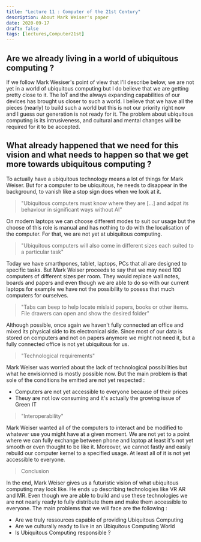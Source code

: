 ```yaml
---
title: "Lecture 11 : Computer of the 21st Century"
description: About Mark Weiser's paper
date: 2020-09-17
draft: false
tags: [lectures,Computer21st]
---
```


## Are we already living in a world of ubiquitous computing ?

If we follow Mark Wesiser's point of view that I'll describe below, we are not yet in a world of ubiquitous computing but I do believe that we are getting pretty close to it. The IoT and the always expanding capabilities of our devices has brought us closer to such a world. I believe that we have all the pieces (nearly) to build such a world but this is not our priority right now and I guess our generation is not ready for it.
The problem about ubiquitous computing is its intrusiveness, and cultural and mental changes will be required for it to be accepted.

## What already happened that we need for this vision and what needs to happen so that we get more towards ubiquitous computing ?

To actually have a ubiquitous technology means a lot of things for Mark Weiser. But for a computer to be ubiquitous, he needs to disappear in the background, to vanish like a stop sign does when we look at it.
   
>"Ubiquitous computers must know where they are [...] and adpat its behaviour in significant ways without AI"

On modern laptops we can choose different modes to suit our usage but the choose of this role is manual and has nothing to do with the localisation of the computer. For that, we are not yet at ubiquitous computing.
   

>"Ubiquitous computers will also come in different sizes each suited to a particular task"

Today we have smarthpones, tablet, laptops, PCs that all are designed to specific tasks. But Mark Weiser proceeds to say that we may need 100 computers of different sizes per room. They would replace wall notes, boards and papers and even though we are able to do so with our current laptops for example we have not the possibility to posess that much computers for ourselves.

>"Tabs can beep to help locate mislaid papers, books or other items. File drawers can open and show the desired folder"

Although possible, once again we haven't fully connected an office and mixed its physical side to its electronical side. Since most of our data is stored on computers and not on papers anymore we might not need it, but a fully connected office is not yet ubiquitous for us.

>"Technological requirements"

Mark Weiser was worried about the lack of technological possibilities but what he envisionned is mostly possible now. But the main problem is that sole of the conditions he emitted are not yet respected : 
- Computers are not yet accessible to everyone because of their prices 
- Theuy are not low consuming and it's actually the growing issue of Green IT

>"Interoperability"

Mark Weiser wanted all of the computers to interact and be modified to whatever use you might have at a given moment. We are not yet to a point where we can fully exchange between phone and laptop at least it's not yet smooth or even thought to be like it. Moreover, we cannot fastly and easily rebuild our computer kernel to a specified usage. At least all of it is not yet accessible to everyone.

>Conclusion

In the end, Mark Weiser gives us a futuristic vision of what ubiquitous computing may look like. He ends up describing technologies like VR AR and MR. Even though we are able to build and use these technologies we are not nearly ready to fully distribute them and make them accessible to everyone. The main problems that we will face are the following : 

- Are we truly ressources capable of providing Ubiquitous Computing
- Are we culturally ready to live in an Ubiquitous Computing World
- Is Ubiquitous Computing responsible ?





